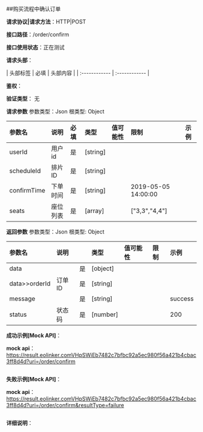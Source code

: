 ##购买流程中确认订单

**请求协议|请求方法**：HTTP|POST

**接口路径**：/order/confirm

**接口使用状态**：正在测试

**请求头部**：

| 头部标签 | 必填  | 头部内容 | 
| :------------ | :------------ |

**鉴权**：

**验证类型**：
无

**请求参数**
参数类型：Json
根类型: Object

| 参数名 | 说明 | 必填 | 类型 | 值可能性 |  限制 | 示例 |
| :------------ | :------------ | :------------ | :------------ | :------------ | :------------ | :------------ |
|userId|用户id|是|[string]|||
|scheduleId|排片ID|是|[string]|||
|confirmTime|下单时间|是|[string]||2019-05-05 14:00:00|
|seats|座位列表|是|[array]||["3,3","4,4"]|

**返回参数**
参数类型：Json
根类型: Object

| 参数名  | 说明 |  | 类型 | 值可能性 | 限制 | 示例 |
| :------------ | :------------ | :------------ | :------------ | :------------ | :------------ | :------------ |
|data||是|[object]||||
|data>>orderId|订单ID|是|[string]||||
|message||是|[string]|||success|
|status|状态码|是|[number]|||200|

**成功示例[Mock API]**：


**mock api**：https://result.eolinker.comVHpSWiEb7482c7bfbc92a5ec980f56a421b4cbac3ff8d4d?uri=/order/confirm
```

```

**失败示例[Mock API]**：


**mock api**：https://result.eolinker.comVHpSWiEb7482c7bfbc92a5ec980f56a421b4cbac3ff8d4d?uri=/order/confirm&resultType=failure
```

```

**详细说明**：


```
